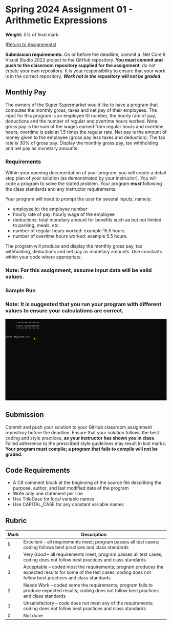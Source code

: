 # Spring 2024 Assignment 01 - Arithmetic Expressions
__Weight:__ 5% of final mark

([Return to Assignments](../README.md))

__Submission requirements:__ On or before the deadline, commit a .Net Core 8 Visual Studio 2022 project to the GitHub repository. __You must commit and push to the classroom repository supplied for the assignment__; do not create your own repository. It is your responsibility to ensure that your work is in the correct repository. ___Work not in the repository will not be graded___.

## Monthly Pay
The owners of the Super Supermarket would like to have a program that computes the monthly gross, taxes and net pay of their employees. The input for this program is an employee ID number, the hourly rate of pay, deductions and the number of regular and overtime hours worked. Note: gross pay is the sum of the wages earned from regular hours and overtime hours; overtime is paid at 1.5 times the regular rate. Net pay is the amount of money given to the employee (gross pay less taxes and deduction). The tax rate is 30% of gross pay. Display the monthly gross pay, tax withholding and net pay as monetary amounts.

### Requirements

Within your opening documentation of your program, you will create a detail step plan of your solution (as demonstrated by your instructor).
You will code a program to solve the stated problem. Your program ***must*** following the class standards and any instructor requirements.

Your program will need to prompt the user for several inputs, namely:

- employee id: the employee number
- hourly rate of pay: hourly wage of the employee
- deductions: total monetary amount for benefits such as but not limited to parking, meals, etc.
- number of regular hours worked: example 15.5 hours.
- number of overtime hours worked: example 5.5 hours.

The program will produce and display the monthly gross pay, tax withholding, deductions and net pay as monetary amounts. Use constants within your code where appropriate.



### Note: For this assignment, assume input data will be valid values. 

### Sample Run

### Note: It is suggested that you run your program with different values to ensure your calculations are correct.

![assign1](images/assign1-sample-run.gif)

## Submission
Commit and push your solution to your GitHub classroom assignment repository before the deadline. Ensure that your solution follows the best coding and style practices, **as your instructor has shown you in class**. Failed adherence to the prescribed style guidelines may result in lost marks. __Your program must compile; a program that fails to compile will not be graded.__

## Code Requirements
- A C# comment block at the beginning of the source file describing the purpose, author, and last modified date of the program
- Write only one statement per line
- Use TitleCase for local variable names
- Use CAPITAL_CASE for any constant variable names

## Rubric
| Mark | Description |
|---|---|
| 5  | Excellent – all requirements meet; program passes all test cases; coding follows best practices and class standards |
| 4  | Very Good – all requirements meet, program passes all test cases; coding does not follow best practices and class standards |
| 3  | Acceptable – coded most the requirements; program produces the expected results for some of the test cases; coding does not follow best practices and class standards |
| 2  | Needs Work – coded some the requirements; program fails to produce expected results; coding does not follow best practices and class standards |
| 1  | Unsatisfactory – code does not meet any of the requirements; coding does not follow best practices and class standards |
| 0  | Not done |

